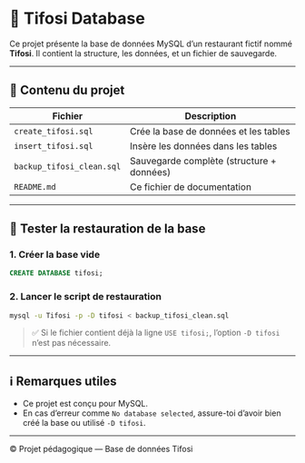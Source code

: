 # 🍕 Tifosi Database

Ce projet présente la base de données MySQL d’un restaurant fictif nommé **Tifosi**. Il contient la structure, les données, et un fichier de sauvegarde.

---

## 📁 Contenu du projet

| Fichier                   | Description                               |
| ------------------------- | ----------------------------------------- |
| `create_tifosi.sql`       | Crée la base de données et les tables     |
| `insert_tifosi.sql`       | Insère les données dans les tables        |
| `backup_tifosi_clean.sql` | Sauvegarde complète (structure + données) |
| `README.md`               | Ce fichier de documentation               |

---

## 🧪 Tester la restauration de la base

### 1. Créer la base vide

```sql
CREATE DATABASE tifosi;
```

### 2. Lancer le script de restauration

```bash
mysql -u Tifosi -p -D tifosi < backup_tifosi_clean.sql
```

> ✅ Si le fichier contient déjà la ligne `USE tifosi;`, l’option `-D tifosi` n’est pas nécessaire.

---

## ℹ️ Remarques utiles

- Ce projet est conçu pour MySQL.
- En cas d’erreur comme `No database selected`, assure-toi d’avoir bien créé la base ou utilisé `-D tifosi`.

---

© Projet pédagogique — Base de données Tifosi
